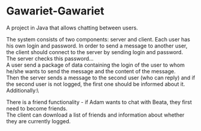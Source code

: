 # Gawariet-Gawariet
A project in Java that allows chatting between users.

The system consists of two components: server and client.
Each user has his own login and password. In order to send a message to another user, the client should connect to the server by sending login and password.\
The server checks this password...\
A user send a package of data containing the login of the user to whom he/she wants to send the message and the content of the message.\
Then the server sends a message to the second user (who can reply) and if the second user is not logged, the first one should be informed about it.\
Additionally:\

There is a friend functionality - if Adam wants to chat with Beata, they first need to become friends.\
The client can download a list of friends and information about whether they are currently logged.
